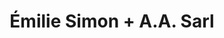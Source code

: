 ---
layout: post
category: concert
title: Émilie Simon + A.A. Sarl
artists: 
- Emilie Simon
- A.A. Sarl
place: 
- Le Trianon
country: France
city: Paris
---